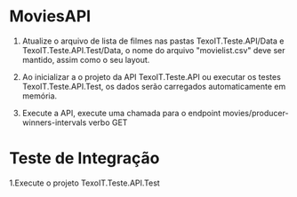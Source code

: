 # MoviesAPI
1. Atualize o arquivo de lista de filmes nas pastas TexoIT.Teste.API/Data e TexoIT.Teste.API.Test/Data, o nome do arquivo "movielist.csv" deve ser mantido, assim como o seu layout.
2. Ao inicializar a o projeto da API TexoIT.Teste.API ou executar os testes TexoIT.Teste.API.Test, os dados serão carregados automaticamente em memória.

3. Execute a API, execute uma chamada para o endpoint movies/producer-winners-intervals verbo GET

# Teste de Integração

1.Execute o projeto TexoIT.Teste.API.Test
